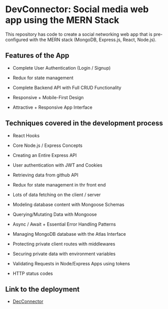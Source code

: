 
# DevConnector: Social media web app using the MERN Stack

This repository has code to create a social networking web app that is pre-configured with the MERN stack (MongoDB, Express.js, 
React, Node.js). 


## Features of the App

- Complete User Authentication (Login / Signup)

- Redux for state management

- Complete Backend API with Full CRUD Functionality

- Responsive + Mobile-First Design

- Attractive + Responsive App Interface


## Techniques covered in the development process

- React Hooks 

- Core Node.js / Express Concepts

- Creating an Entire Express API

- User authentication with JWT and Cookies

- Retrieving data from github API

- Redux for state management in thr front end

- Lots of data fetching on the client / server

- Modeling database content with Mongoose Schemas

- Querying/Mutating Data with Mongoose

- Async / Await + Essential Error Handling Patterns

- Managing MongoDB database with the Atlas Interface

- Protecting private client routes with middlewares

- Securing private data with environment variables

- Validating Requests in Node/Express Apps using tokens

- HTTP status codes


## Link to the deployment

- [DecConnector](https://devconnector001.herokuapp.com)



